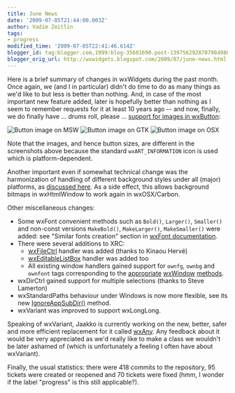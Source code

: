 ```yaml
---
title: June News
date: '2009-07-05T21:44:00.003Z'
author: Vadim Zeitlin
tags:
- progress
modified_time: '2009-07-05T22:41:46.614Z'
blogger_id: tag:blogger.com,1999:blog-35681690.post-1397562928707984980
blogger_orig_url: http://wxwidgets.blogspot.com/2009/07/june-news.html
---
```


Here is a brief summary of changes in wxWidgets during the past month. Once
again, we (and I in particular) didn't do time to do as many things as we'd like
to but less is better than nothing. And, in case of the most important new
feature added, later is hopefully better than nothing as I seem to remember
requests for it at least 10 years ago -- and now, finally, we do finally have ...
drums roll, please ... [support for images in wxButton]:

[support for images in wxButton]: https://docs.wxwidgets.org/trunk/classwx_button.html#5caa1163418c868140ba3021fc20578e

<img src="button_msw.png" class="img-fluid" alt="Button image on MSW">
<img src="button_gtk.png" class="img-fluid" alt="Button image on GTK">
<img src="button_osx.png" class="img-fluid" alt="Button image on OSX">

Note that the images, and hence button sizes, are different in the screenshots
above because the standard `wxART_INFORMATION` icon is used which is
platform-dependent.

Another important even if somewhat technical change was the harmonization of
handling of different background styles under all (major) platforms, as
[discussed here]. As a side effect, this allows background bitmaps in
wxHtmlWindow to work again in wxOSX/Carbon.

[discussed here]: http://thread.gmane.org/gmane.comp.lib.wxwidgets.devel/114821/focus=114831

Other miscellaneous changes:

*   Some wxFont convenient methods such as `Bold()`, `Larger()`, `Smaller()` and
    non-const versions `MakeBold()`, `MakeLarger()`, `MakeSmaller()` were added:
    see "Similar fonts creation" section in [wxFont documentation].
*   There were several additions to XRC:
    *   [wxFileCtrl] handler was added (thanks to Kinaou Hervé)
    *   [wxEditableListBox] handler was added too
    *   All existing window handlers gained support for `ownfg`, `ownbg` and
        `ownfont` tags corresponding to the [appropriate][] [wxWindow][]
        [methods][].
*   wxDirCtrl gained support for multiple selections (thanks to Steve Lamerton)
*   wxStandardPaths behaviour under Windows is now more flexible, see its new [IgnoreAppSubDir()] method.
*   wxVariant was improved to support wxLongLong.

Speaking of wxVariant, Jaakko is currently working on the new, better, safer and
more efficient replacement for it called [wxAny]. Any feedback about it would be
very appreciated as we'd really like to make a class we wouldn't be later
ashamed of (which is unfortunately a feeling I often have about wxVariant).

Finally, the usual statistics: there were 418 commits to the repository, 95
tickets were created or reopened and 70 tickets were fixed (hmm, I wonder if the
label "progress" is this still applicable?).

[wxFont documentation]: https://docs.wxwidgets.org/trunk/classwx_font.html
[wxFileCtrl]: https://docs.wxwidgets.org/trunk/classwx_file_ctrl.html
[wxEditableListBox]: https://docs.wxwidgets.org/trunk/classwx_editable_list_box.html
[appropriate]: https://docs.wxwidgets.org/trunk/classwx_window.html#53f4a878e4e2d440bd00543f8014aaaa
[wxWindow]: https://docs.wxwidgets.org/trunk/classwx_window.html#9a3f9d8477aab1d9176cd66ee56e75d9
[methods]: https://docs.wxwidgets.org/trunk/classwx_window.html#89a4f62f23c1e7c845b8d07cecae4c43
[IgnoreAppSubDir()]: https://docs.wxwidgets.org/trunk/classwx_standard_paths.html#b7534e9987d802dada6c02ab70fbaa96
[wxAny]: https://trac.wxwidgets.org/ticket/10932
